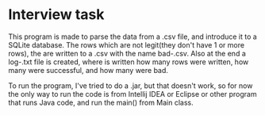 # Interview task

This program is made to parse the data from a .csv file, and introduce it to a SQLite database. 
The rows which are not legit(they don't have 1 or more rows), the are written to a .csv with the name bad-<timestamp>.csv. Also at the end a log-<timestamp>.txt file is created, where is written how many rows were written, how many were successful, and how many were bad. 

To run the program, I've tried to do a .jar, but that doesn't work, so for now the only way to run the code is from Intellij IDEA or Eclipse or other program that runs Java code, and run the main() from Main class.
